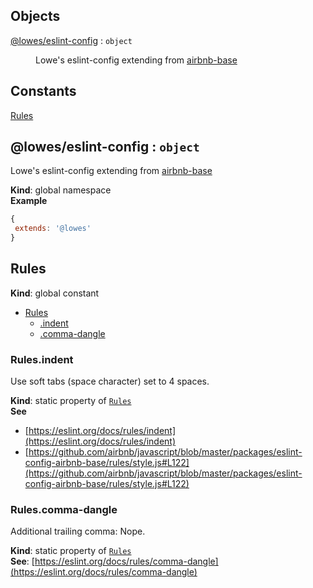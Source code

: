 ## Objects

<dl>
<dt><a href="#@lowes/eslint-config">@lowes/eslint-config</a> : <code>object</code></dt>
<dd><p>Lowe&#39;s eslint-config extending from <a href="https://www.npmjs.com/package/eslint-config-airbnb-base">airbnb-base</a></p>
</dd>
</dl>

## Constants

<dl>
<dt><a href="#Rules">Rules</a></dt>
<dd></dd>
</dl>

<a name="@lowes/eslint-config"></a>

## @lowes/eslint-config : <code>object</code>
Lowe's eslint-config extending from [airbnb-base](https://www.npmjs.com/package/eslint-config-airbnb-base)

**Kind**: global namespace  
**Example**  
```js
{
 extends: '@lowes'
}
```
<a name="Rules"></a>

## Rules
**Kind**: global constant  

* [Rules](#Rules)
    * [.indent](#Rules.indent)
    * [.comma-dangle](#Rules.comma-dangle)

<a name="Rules.indent"></a>

### Rules.indent
Use soft tabs (space character) set to 4 spaces.

**Kind**: static property of [<code>Rules</code>](#Rules)  
**See**

- [https://eslint.org/docs/rules/indent](https://eslint.org/docs/rules/indent)
- [https://github.com/airbnb/javascript/blob/master/packages/eslint-config-airbnb-base/rules/style.js#L122](https://github.com/airbnb/javascript/blob/master/packages/eslint-config-airbnb-base/rules/style.js#L122)

<a name="Rules.comma-dangle"></a>

### Rules.comma-dangle
Additional trailing comma: Nope.

**Kind**: static property of [<code>Rules</code>](#Rules)  
**See**: [https://eslint.org/docs/rules/comma-dangle](https://eslint.org/docs/rules/comma-dangle)  
